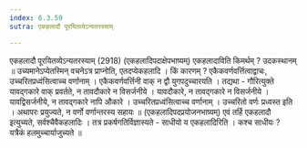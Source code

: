 ```yaml
---
index: 6.3.59
sutra: एकहलादौ पूरयितव्येऽन्यतरस्याम्

---
```

 एकहलादौ पूरयितव्येऽन्यतरस्याम् (2918) (एकहलादिपदाक्षेपभाष्यम्) एकहलादाविति किमर्थम् ? उदकस्थानम् ॥ उच्यमानेऽप्येतस्मिन् वचनेऽत्र प्राप्नोति, एतदप्येकहलादि । किं कारणम् ? एकैकवर्णवर्त्तित्वाद्वाचः, उच्चरितप्रध्वंसित्वाच्च वर्णानाम् । एकैकवर्णवर्त्तिनी वाक् न द्वौ युगपदुच्चारयति । तद्यथा  -  गौरित्युक्ते यावद्गकारे वाक् प्रवर्तते, न तावदौकारे न विसर्जनीये । यावदौकारे, न तावद्गकारे न विसर्जनीये । यावद्विसर्जनीये, न तावद्गकारे नापि औकारे । उच्चरितप्रध्वंसित्वाच्च वर्णानाम् । उच्चरितो वर्णः प्रध्वस्त इति । अथापरः प्रयुज्यते, न वर्णो वर्णान्तरस्य सहायः ॥ (एकहलादिपदप्रयोजनभाष्यम्) एवं तर्हि एकहलादौ इत्युच्यते, सर्वश्चैवैकहलादिः । तत्र प्रकर्षगतिर्विज्ञास्यते  -  साधीयो य एकहलादिरिति । कश्च साधीयः ? यत्रैकं हलमुच्चार्याजुच्यते ॥ 